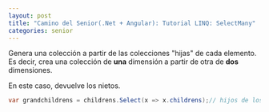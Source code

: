 ```yaml
---
layout: post
title: "Camino del Senior(.Net + Angular): Tutorial LINQ: SelectMany"
categories: senior
---
```


Genera una colección a partir de las colecciones "hijas" de cada elemento<!--more-->. Es decir, crea una colección de **una** dimensión a partir de otra de **dos** dimensiones.

En este caso, devuelve los nietos.
```csharp
var grandchildrens = childrens.Select(x => x.childrens);// hijos de los hijos.
```